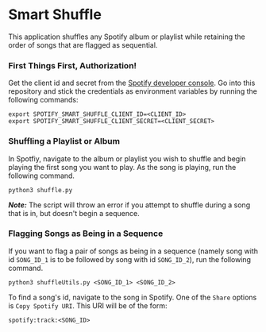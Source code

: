 # Smart Shuffle

This application shuffles any Spotify album or playlist while retaining the order of songs that are flagged as sequential.

### First Things First, Authorization!

Get the client id and secret from the [Spotify developer console](https://developer.spotify.com/dashboard).
Go into this repository and stick the credentials as environment variables by running the following commands:

```
export SPOTIFY_SMART_SHUFFLE_CLIENT_ID=<CLIENT_ID>
export SPOTIFY_SMART_SHUFFLE_CLIENT_SECRET=<CLIENT_SECRET>
```

### Shuffling a Playlist or Album

In Spotfiy, navigate to the album or playlist you wish to shuffle and begin playing the first song you want to play. As the song is playing, run the following command.

`python3 shuffle.py`

***Note:*** The script will throw an error if you attempt to shuffle during a song that is in, but doesn't begin a sequence.

### Flagging Songs as Being in a Sequence

If you want to flag a pair of songs as being in a sequence (namely song with id `SONG_ID_1` is to be followed by song with id `SONG_ID_2`), run the following command.

`python3 shuffleUtils.py <SONG_ID_1> <SONG_ID_2>`

To find a song's id, navigate to the song in Spotify. One of the `Share` options is `Copy Spotify URI`. This URI will be of the form:

`spotify:track:<SONG_ID>`
